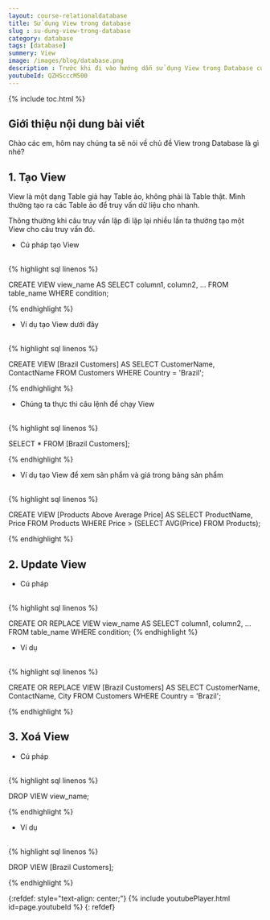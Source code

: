 ```yaml
---
layout: course-relationaldatabase
title: Sử dụng View trong database
slug : su-dung-view-trong-database
category: database
tags: [database]
summery: View    
image: /images/blog/database.png
description : Trước khi đi vào hướng dẫn sử dụng View trong Database cụ thể như thế nào gồm cách thao tác để tạo View, Update View và xoá View trong Database. Tác giả sẽ giới thiệu cho người đọc hiểu được khái niệm View trong Database là gì. Sau đó sẽ hướng dẫn cú pháp thực hiện với View trong lập trình Database thông qua các ví dụ minh hoạ trong bài.
youtubeId: QZHScccM500
---
```


{% include toc.html %}

## **Giới thiệu nội dung bài viết**

Chào các em, hôm nay chúng ta sẽ nói về chủ đề View trong Database là gì nhé?

## **1. Tạo View**

View là một dạng Table giả hay Table ảo, không phải là Table thật. Mình thường tạo ra các Table ảo để truy vấn dữ liệu cho nhanh.

Thông thường khi câu truy vấn lặp đi lặp lại nhiều lần ta thường tạo một View cho câu truy vấn đó.

- Cú pháp tạo View

<br>
{% highlight sql linenos %}

CREATE VIEW view_name AS
SELECT column1, column2, ...
FROM table_name
WHERE condition; 

{% endhighlight %}

- Ví dụ tạo View dưới đây

<br>
{% highlight sql linenos %}

CREATE VIEW [Brazil Customers] AS
SELECT CustomerName, ContactName
FROM Customers
WHERE Country = 'Brazil'; 

{% endhighlight %}

- Chúng ta thực thi câu lệnh để chạy View

<br>
{% highlight sql linenos %}

SELECT * FROM [Brazil Customers]; 

{% endhighlight %}


- Ví dụ tạo View để xem sản phẩm và giá trong bảng sản phẩm

<br>
{% highlight sql linenos %}

CREATE VIEW [Products Above Average Price] AS
SELECT ProductName, Price
FROM Products
WHERE Price > (SELECT AVG(Price) FROM Products); 

{% endhighlight %}


## **2. Update View**

- Cú pháp

<br>
{% highlight sql linenos %}

CREATE OR REPLACE VIEW view_name AS
SELECT column1, column2, ...
FROM table_name
WHERE condition; 
{% endhighlight %}

- Ví dụ

<br>
{% highlight sql linenos %}

CREATE OR REPLACE VIEW [Brazil Customers] AS
SELECT CustomerName, ContactName, City
FROM Customers
WHERE Country = 'Brazil';

{% endhighlight %}

## **3. Xoá View**

- Cú pháp

<br>
{% highlight sql linenos %}

DROP VIEW view_name; 

{% endhighlight %}

- Ví dụ

<br>
{% highlight sql linenos %}

DROP VIEW [Brazil Customers]; 

{% endhighlight %}

{:refdef: style="text-align: center;"}
{% include youtubePlayer.html id=page.youtubeId %}
{: refdef}

